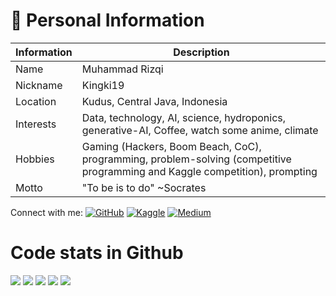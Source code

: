 # 👤 Personal Information
| Information | Description |
| ----------- | ----------- |
| Name | Muhammad Rizqi |
| Nickname | Kingki19 |
| Location | Kudus, Central Java, Indonesia |
| Interests | Data, technology, AI, science, hydroponics, generative-AI, Coffee, watch some anime, climate |
| Hobbies | Gaming (Hackers, Boom Beach, CoC), programming, problem-solving (competitive programming and Kaggle competition), prompting | 
| Motto | "To be is to do" ~Socrates |
  
Connect with me:
[![GitHub](https://img.shields.io/badge/GitHub-Kingki19-blue?logo=github)](https://github.com/Kingki19) [![Kaggle](https://img.shields.io/badge/Kaggle-kingki19-blue?logo=kaggle)](https://www.kaggle.com/kingki19) [![Medium](https://img.shields.io/badge/Medium-Muhammad%20Rizqi-blue?logo=medium)](https://medium.com/@mrizqi6061)

# Code stats in Github
![](http://github-profile-summary-cards.vercel.app/api/cards/profile-details?username=Kingki19&theme=nord_bright)
![](http://github-profile-summary-cards.vercel.app/api/cards/repos-per-language?username=Kingki19&theme=nord_bright)
![](http://github-profile-summary-cards.vercel.app/api/cards/most-commit-language?username=Kingki19&theme=nord_bright)
![](http://github-profile-summary-cards.vercel.app/api/cards/stats?username=Kingki19&theme=nord_bright)
![](http://github-profile-summary-cards.vercel.app/api/cards/productive-time?username=Kingki19&theme=nord_bright&utcOffset=8)
<!--
**Kingki19/Kingki19** is a ✨ _special_ ✨ repository because its `README.md` (this file) appears on your GitHub profile.

Here are some ideas to get you started:

- 🔭 I’m currently working on ...
- 🌱 I’m currently learning ...
- 👯 I’m looking to collaborate on ...
- 🤔 I’m looking for help with ...
- 💬 Ask me about ...
- 📫 How to reach me: ...
- 😄 Pronouns: ...
- ⚡ Fun fact: ...
-->
